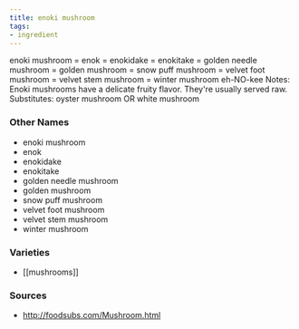 ```yaml
---
title: enoki mushroom
tags:
- ingredient
---
```

enoki mushroom = enok = enokidake = enokitake = golden needle mushroom = golden mushroom = snow puff mushroom = velvet foot mushroom = velvet stem mushroom = winter mushroom eh-NO-kee Notes: Enoki mushrooms have a delicate fruity flavor. They're usually served raw. Substitutes: oyster mushroom OR white mushroom

### Other Names

* enoki mushroom
* enok
* enokidake
* enokitake
* golden needle mushroom
* golden mushroom
* snow puff mushroom
* velvet foot mushroom
* velvet stem mushroom
* winter mushroom

### Varieties

* [[mushrooms]]

### Sources
* http://foodsubs.com/Mushroom.html
